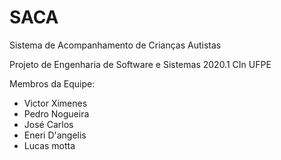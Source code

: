 # SACA
Sistema de Acompanhamento de Crianças Autistas

Projeto de Engenharia de Software e Sistemas 2020.1 CIn UFPE

Membros da Equipe:
- Victor Ximenes 
- Pedro Nogueira
- José Carlos
- Eneri D'angelis
- Lucas motta
